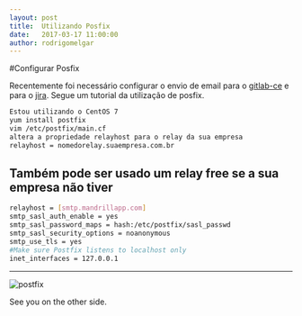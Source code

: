 ```yaml
---
layout: post
title:  Utilizando Posfix
date:   2017-03-17 11:00:00
author: rodrigomelgar
---
```

#Configurar Posfix

Recentemente foi necessário configurar o envio de email para o [gitlab-ce](https://gitlab.com/gitlab-org/gitlab-ce) e para o [jira](https://www.atlassian.com/software/jira). Segue um tutorial da utilização de posfix.



```bash
Estou utilizando o CentOS 7
yum install postfix
vim /etc/postfix/main.cf 
altera a propriedade relayhost para o relay da sua empresa
relayhost = nomedorelay.suaempresa.com.br

```

## Também pode ser usado um relay free se a sua empresa não tiver
```bash
relayhost = [smtp.mandrillapp.com]
smtp_sasl_auth_enable = yes
smtp_sasl_password_maps = hash:/etc/postfix/sasl_passwd
smtp_sasl_security_options = noanonymous
smtp_use_tls = yes
#Make sure Postfix listens to localhost only
inet_interfaces = 127.0.0.1
```
***


![postfix](https://www.stewright.me/wp-content/uploads/2012/09/Postfix_logo.png)

See you on the other side.
